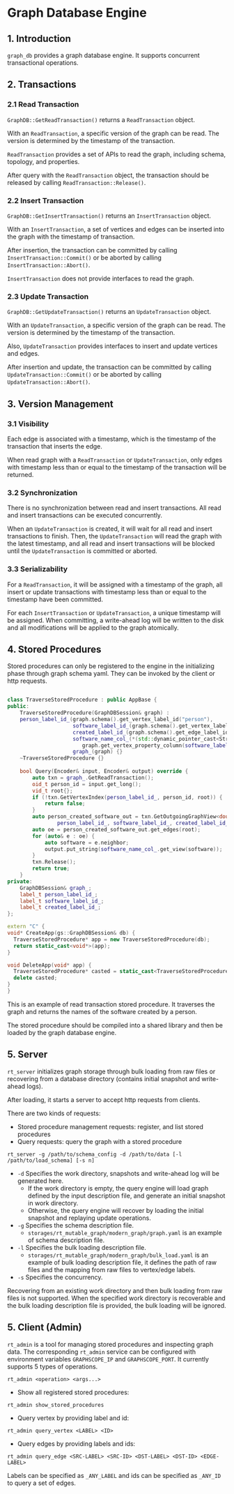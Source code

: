 # Graph Database Engine

## 1. Introduction

`graph_db` provides a graph database engine. It supports concurrent transactional operations.

## 2. Transactions

### 2.1 Read Transaction

`GraphDB::GetReadTransaction()` returns a `ReadTransaction` object.

With an `ReadTransaction`, a specific version of the graph can be read. The version is determined by the timestamp of the transaction.

`ReadTransaction` provides a set of APIs to read the graph, including schema, topology, and properties.

After query with the `ReadTransaction` object, the transaction should be released by calling `ReadTransaction::Release()`.

### 2.2 Insert Transaction

`GraphDB::GetInsertTransaction()` returns an `InsertTransaction` object.

With an `InsertTransaction`, a set of vertices and edges can be inserted into the graph with the timestamp of transaction.

After insertion, the transaction can be committed by calling `InsertTransaction::Commit()` or be aborted by calling `InsertTransaction::Abort()`.

`InsertTransaction` does not provide interfaces to read the graph.

### 2.3 Update Transaction

`GraphDB::GetUpdateTransaction()` returns an `UpdateTransaction` object.

With an `UpdateTransaction`, a specific version of the graph can be read. The version is determined by the timestamp of the transaction.

Also, `UpdateTransaction` provides interfaces to insert and update vertices and edges.

After insertion and update, the transaction can be committed by calling `UpdateTransaction::Commit()` or be aborted by calling `UpdateTransaction::Abort()`.

## 3. Version Management

### 3.1 Visibility

Each edge is associated with a timestamp, which is the timestamp of the transaction that inserts the edge.

When read graph with a `ReadTransaction` or `UpdateTransaction`, only edges with timestamp less than or equal to the timestamp of the transaction will be returned.

### 3.2 Synchronization

There is no synchronization between read and insert transactions. All read and insert transactions can be executed concurrently.

When an `UpdateTransaction` is created, it will wait for all read and insert transactions to finish. Then, the `UpdateTransaction` will read the graph with the latest timestamp, and all read and insert transactions will be blocked until the `UpdateTransaction` is committed or aborted.

### 3.3 Serializability

For a `ReadTransaction`, it will be assigned with a timestamp of the graph, all insert or update transactions with timestamp less than or equal to the timestamp have been committed.

For each `InsertTransaction` or `UpdateTransaction`, a unique timestamp will be assigned. When committing, a write-ahead log will be written to the disk and all modifications will be applied to the graph atomically.

## 4. Stored Procedures

Stored procedures can only be registered to the engine in the initializing phase through graph schema yaml. They can be invoked by the client or http requests.

```cpp

class TraverseStoredProcedure : public AppBase {
public:
    TraverseStoredProcedure(GraphDBSession& graph) :
    person_label_id_(graph.schema().get_vertex_label_id("person"),
                     software_label_id_(graph.schema().get_vertex_label_id("software")),
                     created_label_id_(graph.schema().get_edge_label_id("created")),
                     software_name_col_(*(std::dynamic_pointer_cast<StringColumn>(
                        graph.get_vertex_property_column(software_label_id_, "name")))),
                     graph_(graph) {}
    ~TraverseStoredProcedure {}
    
    bool Query(Encoder& input, Encoder& output) override {
        auto txn = graph_.GetReadTransaction();
        oid_t person_id = input.get_long();
        vid_t root{};
        if (!txn.GetVertexIndex(person_label_id_, person_id, root)) {
            return false;
        }
        auto person_created_software_out = txn.GetOutgoingGraphView<double>(
                person_label_id_, software_label_id_, created_label_id_);
        auto oe = person_created_software_out.get_edges(root);
        for (auto& e : oe) {
            auto software = e.neighbor;
            output.put_string(software_name_col_.get_view(software));
        }
        txn.Release();
        return true;
    }
private:
    GraphDBSession& graph_;
    label_t person_label_id_;
    label_t software_label_id_;
    label_t created_label_id_;
};

extern "C" {
void* CreateApp(gs::GraphDBSession& db) {
  TraverseStoredProcedure* app = new TraverseStoredProcedure(db);
  return static_cast<void*>(app);
}

void DeleteApp(void* app) {
  TraverseStoredProcedure* casted = static_cast<TraverseStoredProcedure*>(app);
  delete casted;
}
}
```

This is an example of read transaction stored procedure. It traverses the graph and returns the names of the software created by a person.

The stored procedure should be compiled into a shared library and then be loaded by the graph database engine.

## 5. Server

`rt_server` initializes graph storage through bulk loading from raw files or recovering from a database directory (contains initial snapshot and write-ahead logs).

After loading, it starts a server to accept http requests from clients.

There are two kinds of requests:

- Stored procedure management requests: register, and list stored procedures
- Query requests: query the graph with a stored procedure

```
rt_server -g /path/to/schema_config -d /path/to/data [-l /path/to/load_schema] [-s n]
```

- `-d` Specifies the work directory, snapshots and write-ahead log will be generated here.
    - If the work directory is empty, the query engine will load graph defined by the input description file, and generate an initial snapshot in work directory.
    - Otherwise, the query engine will recover by loading the initial snapshot and replaying update operations.
- `-g` Specifies the schema description file.
    - `storages/rt_mutable_graph/modern_graph/graph.yaml` is an example of schema description file.
- `-l` Specifies the bulk loading description file.
    - `storages/rt_mutable_graph/modern_graph/bulk_load.yaml` is an example of bulk loading description file, it defines the path of raw files and the mapping from raw files to vertex/edge labels.
- `-s` Specifies the concurrency.

Recovering from an existing work directory and then bulk loading from raw files is not supported. When the specified work directory is recoverable and the bulk loading description file is provided, the bulk loading will be ignored.

## 5. Client (Admin)

`rt_admin` is a tool for managing stored procedures and inspecting graph data. The corresponding `rt_admin` service can be configured with environment variables `GRAPHSCOPE_IP` and `GRAPHSCOPE_PORT`. It currently supports 5 types of operations.

```
rt_admin <operation> <args...>
```

- Show all registered stored procedures:

```
rt_admin show_stored_procedures
```

- Query vertex by providing label and id:

```
rt_admin query_vertex <LABEL> <ID>
```

- Query edges by providing labels and ids:

```
rt_admin query_edge <SRC-LABEL> <SRC-ID> <DST-LABEL> <DST-ID> <EDGE-LABEL>
```

Labels can be specified as `_ANY_LABEL` and ids can be specified as `_ANY_ID` to query a set of edges.





